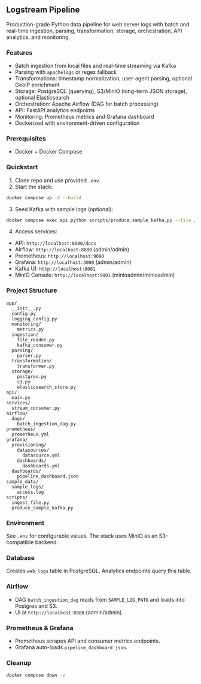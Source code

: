 ## Logstream Pipeline

Production-grade Python data pipeline for web server logs with batch and real-time ingestion, parsing, transformation, storage, orchestration, API analytics, and monitoring.

### Features

- Batch ingestion from local files and real-time streaming via Kafka
- Parsing with `apachelogs` or regex fallback
- Transformations: timestamp normalization, user-agent parsing, optional GeoIP enrichment
- Storage: PostgreSQL (querying), S3/MinIO (long-term JSON storage), optional Elasticsearch
- Orchestration: Apache Airflow (DAG for batch processing)
- API: FastAPI analytics endpoints
- Monitoring: Prometheus metrics and Grafana dashboard
- Dockerized with environment-driven configuration

### Prerequisites

- Docker + Docker Compose

### Quickstart

1. Clone repo and use provided `.env`.
2. Start the stack:

```bash
docker compose up -d --build
```

3. Seed Kafka with sample logs (optional):

```bash
docker compose exec api python scripts/produce_sample_kafka.py --file /data/sample_logs/access.log
```

4. Access services:

- API: `http://localhost:8000/docs`
- Airflow: `http://localhost:8080` (admin/admin)
- Prometheus: `http://localhost:9090`
- Grafana: `http://localhost:3000` (admin/admin)
- Kafka UI: `http://localhost:8081`
- MinIO Console: `http://localhost:9001` (minioadmin/minioadmin)

### Project Structure

```
app/
  __init__.py
  config.py
  logging_config.py
  monitoring/
    metrics.py
  ingestion/
    file_reader.py
    kafka_consumer.py
  parsing/
    parser.py
  transformation/
    transformer.py
  storage/
    postgres.py
    s3.py
    elasticsearch_store.py
api/
  main.py
services/
  stream_consumer.py
airflow/
  dags/
    batch_ingestion_dag.py
prometheus/
  prometheus.yml
grafana/
  provisioning/
    datasources/
      datasource.yml
    dashboards/
      dashboards.yml
  dashboards/
    pipeline_dashboard.json
sample_data/
  sample_logs/
    access.log
scripts/
  ingest_file.py
  produce_sample_kafka.py
```

### Environment

See `.env` for configurable values. The stack uses MinIO as an S3-compatible backend.

### Database

Creates `web_logs` table in PostgreSQL. Analytics endpoints query this table.

### Airflow

- DAG `batch_ingestion_dag` reads from `SAMPLE_LOG_PATH` and loads into Postgres and S3.
- UI at `http://localhost:8080` (admin/admin).

### Prometheus & Grafana

- Prometheus scrapes API and consumer metrics endpoints.
- Grafana auto-loads `pipeline_dashboard.json`.

### Cleanup

```bash
docker compose down -v
```
